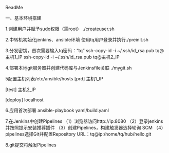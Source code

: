 ReadMe

一、基本环境搭建

1.创建用户并赋予sudo权限（需root）
./createuser.sh


2.中转机初始化jenkins、ansible环境
使用tq用户登录并执行./preinit.sh


3.分发密钥，首次需要输入tq密码：“tq”
ssh-copy-id -i ~/.ssh/id_rsa.pub tq@主机1_IP
ssh-copy-id -i ~/.ssh/id_rsa.pub tq@主机2_IP


4.部署本地git服务器并创建代码库与Jenkinsfile关联
./mygit.sh


5配置主机列表/etc/ansible/hosts
[prd]
主机1_IP

[test]
主机2_IP

[deploy]
localhost

6.应用首次部署
ansible-playbook yaml/build.yaml 


7.在Jenkins中创建Pipelines
（1）浏览器访问http://ip:8080
（2）登录jenkins并按照提示安装推荐插件
（3）创建Pipelines，构建触发器选择轮询 SCM
（4）pipelines选择Git并配置Repository URL：tq@ip:/home/tq/hub/hello.git


8.git提交将触发Pipelines
